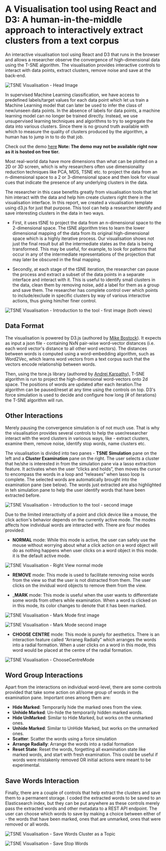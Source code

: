 # A Visualisation tool using React and D3: A human-in-the-middle approach to interactively extract clusters from a text corpus
An interactive visualisation tool using React and D3 that runs in the browser and allows a researcher observe the convergence of high-dimensional data using the T-SNE algorithm. The visualisation provides interactive controls to interact with data points, extract clusters, remove noise and save at the back-end.

![TSNE Visualisation - Head Image](/TSNEAllWithoutSave.png)

In supervised Machine Learning classification, we have access to predefined labels/target values for each data point which let us train a Machine Learning model that can later be used to infer the class of new/unseen data points. In the absence of labels for data points, a machine learning model can no longer be trained directly. Instead, we use unsupervised learning techniques and algorithms to try to segregate the data into various clusters. Since there is no ground truth available with which to measure the quality of clusters produced by the algorithm, a human has to jump in to to do that job. 

Check out the demo [here](http://www.navitgrover.xyz/him-tsne)
__Note: The demo may not be available right now as it is hosted on free tier.__

Most real-world data have more dimensions than what can be plotted on a 2D or 3D screen, which is why researchers often use dimensionality reduction techniques like PCA, MDS, TSNE etc. to project the data from an n-dimensional space to a 2 or 3-dimensional space and then look for visual cues that indicate the presence of any underlying clusters in the data.

The researcher in this case benefits greatly from visualisation tools that let him interact with the data and help him create clusters right there in the visualisation interface. In this report, we created a visualisation template using d3.js for just that purpose. This tool can help a researcher identify and save interesting clusters in the data in two ways. 

* First, it uses tSNE to project the data from an n-dimensional space to the 2-dimensional space. The tSNE algorithm tries to learn the lower dimensional mapping of the data from its original high-dimensional space which is a highly iterative process. Our visualisation shows not just the final result but all the intermediate states as the data is being transformed. This may be useful, for example, to look for patterns that occur in any of the intermediate representations of the projection that may later be obscured in the final mapping.

* Secondly, at each stage of the tSNE iteration, the researcher can pause the process and extract a subset of the data points in a separate interface and interact with it. This is useful to identify small clusters in the data, clean them by removing noise, add a label for them as a group and save them. The researcher has complete control over which points to include/exclude in specific clusters by way of various interactive actions, thus giving him/her finer control.

![TSNE Visualisation - Introduction to the tool - first image (both views)](/TSNECombined.png)

## Data Format

The visualisation is powered by D3.js (authored by [Mike Bostock](https://en.wikipedia.org/wiki/Mike_Bostock)). It expects as input a json file - containing NxN pair-wise word-vector distances (i.e. each word vector's distance to all other word vectors). The distances between words is computed using a word-embedding algorithm, such as Word2Vec, which learns word vectors from a text corpus such that the vectors encode relationship between words.

Then, using the tsne.js library (authored by [Andrej Karpathy](http://karpathy.github.io/)), T-SNE algorithm is run to project the high-dimensional word-vectors onto 2d space. The positions of words are updated after each iteration.The algorithm can be paused/reset at any time using the controls on top. D3's force simulation is used to decide and configure how long (# of iterations) the T-SNE algorithm will run. 

## Other Interactions

Merely pausing the convergence simulation is of not much use. That is why the visualisation provides several controls to help the user/researcher interact with the word clusters in varioous ways, like - extract clusters, examine them, remove noise, identify stop words, name clusters etc.

The visualisation is divided into two panes - __TSNE Simulation__ pane on the left and a __Cluster Examination__ pane on the right. The user selects a cluster that he/she is interested in from the simulation pane via a lasso extraction feature. It activates when the user “clicks and holds”, then moves the cursor to encompass the words in a loop and “releases” when lasso loop is complete. The selected words are automatically brought into the examination pane (see below). The words just extracted are also highlighted in teh simulation pane to help the user identify words that have been extracted before. 

![TSNE Visualisation - Introduction to the tool - second image](/TSNEAllWithoutSave.png)

Due to the limited interactivity of a point and click device like a mouse, the click action's behavior depends on the currently active mode. The modes affects how individual words are interacted with. There are four modes provided:

* __NORMAL__ mode: While this mode is active, the user can safely use the mouse without worrying about what a click action on a word object will do as nothing happens when user clicks on a word object in this mode. it is the default active mode. 

![TSNE Visualisation - Right View normal mode](/TSNERight1.png)

* __REMOVE__ mode: This mode is used to facilitate removing noise words from the view so that the user is not distracted from them. The user clicks on the invidual word objects to remove them from the view. 

* ___MARK__ mode: This mode is useful when the user wants to differentiate some words from others while examination. When a word is clicked on in this mode, its color changes to denote that it has been marked. 

![TSNE Visualisation - Mark Mode first image](/TSNEMarkMode1.png)

![TSNE Visualisation - Mark Mode second image](/TSNEMarkMode2.png)

* __CHOOSE CENTRE__ mode: This mode is purely for aesthetics. There is an interaction feature called “Arraneg Radially” which arranges the words into a radial formation. When a user clicks on a word in this mode, this word would be placed at the centre of the radial formation. 

![TSNE Visualisation - ChooseCentreMode](/TSNEChooseCentreMode.png)

## Word Group Interactions

Apart from the interactions on individual word-level, there are some controls provided that take some action on all/some group of words in the examination pane. Important ones among them are:

* __Hide Marked__: Temporarily hide the marked ones from the view.
* __Unhide Marked__: Un-hide the temporarily hidden marked words.
* __Hide UnMarked__: Similar to Hide Marked, but works on the unmarked ones.
* __Unhide Marked__: Similar to UnHide Marked, but works on the unmarked ones.
* __Scatter__: Scatter the words using a force simulation
* __Arrange Radially__: Arrange the words into a radial formation
* __Reset State__: Reset the words, forgetting all examination state like marked words, and start with fresh examination. This could be useful if words were mistakenly removed OR initial actions were meant to be experimental.

## Save Words Interaction

Finally, there are a couple of controls that help extract the clusters and save them to a permanent storage. I coded the extracted words to be saved to an Elasticsearch index, but they can be put anywhere as these controls merely pass the extracted words and other metadata to a REST API endpoint. The user can choose which words to save by making a choice between either of - the words that have been marked, ones that are unmarked, ones that were removed or all words. 

![TSNE Visualisation - Save Words Cluster as a Topic](/TSNEAllWithSave.png)



![TSNE Visualisation - Save Stop Words](/TSNESaveStopWords.png)
